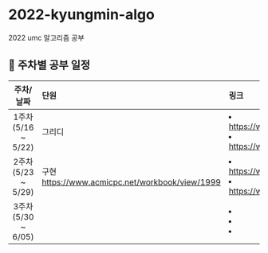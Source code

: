 # 2022-kyungmin-algo
2022 umc 알고리즘 공부

## 💙 주차별 공부 일정
| 주차/날짜 | 단원 | 링크 | 내용 |
|:----------:|:----------|:----------|:----------|
| 1주차 <br/>(5/16 ~ 5/22)| 그리디 | <li>https://www.acmicpc.net/problem/1026</li><li>https://www.acmicpc.net/problem/1541</li> | <li>보물</li> <li>잃어버린 괄호</li>|
| 2주차 <br/>(5/23 ~ 5/29)| 구현 <br/>https://www.acmicpc.net/workbook/view/1999 | <li>https://www.acmicpc.net/problem/9579</li><li>https://www.acmicpc.net/problem/10591</li> | <li>ASCII Puzzle</li> <li>Cactus Generator</li> |
| 3주차 <br/>(5/30 ~ 6/05)|   | <li></li><li></li> <li></li> | <li></li> <li></li> <li></li> |

